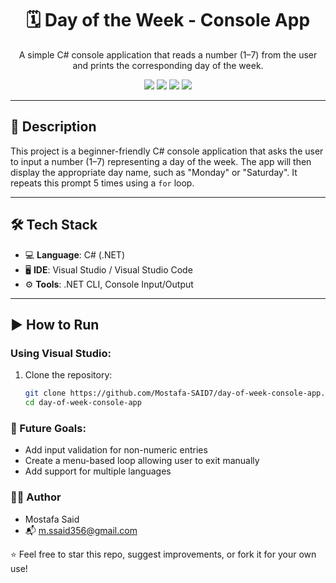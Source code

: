 <h1 align="center">🗓️ Day of the Week - Console App</h1>

<p align="center">
  A simple C# console application that reads a number (1–7) from the user and prints the corresponding day of the week.
</p>

<p align="center">
  <a href="mailto:mostafa.said@example.com"><img src="https://img.shields.io/badge/Email-D14836?style=flat&logo=gmail&logoColor=white"/></a>
  <a href="https://www.linkedin.com/in/mostafa-said/"><img src="https://img.shields.io/badge/LinkedIn-0A66C2?style=flat&logo=linkedin&logoColor=white"/></a>
  <a href="https://twitter.com/Mostafa_SAID7"><img src="https://img.shields.io/badge/Twitter-1DA1F2?style=flat&logo=twitter&logoColor=white"/></a>
  <a href="https://www.facebook.com/profile.php?id=100067794330732"><img src="https://img.shields.io/badge/Facebook-1877F2?style=flat&logo=facebook&logoColor=white"/></a>
</p>

---

## 📌 Description

This project is a beginner-friendly C# console application that asks the user to input a number (1–7) representing a day of the week. The app will then display the appropriate day name, such as "Monday" or "Saturday". It repeats this prompt 5 times using a `for` loop.

---

## 🛠️ Tech Stack

- 💻 **Language**: C# (.NET)
- 🖥️ **IDE**: Visual Studio / Visual Studio Code
- ⚙️ **Tools**: .NET CLI, Console Input/Output

---

## ▶️ How to Run

### Using Visual Studio:

1. Clone the repository:
   ```bash
   git clone https://github.com/Mostafa-SAID7/day-of-week-console-app.git
   cd day-of-week-console-app
   ```
### 🎯 Future Goals:
- Add input validation for non-numeric entries
- Create a menu-based loop allowing user to exit manually
- Add support for multiple languages

### 🙋‍♂️ Author
- Mostafa Said
- 📬 m.ssaid356@gmail.com

⭐ Feel free to star this repo, suggest improvements, or fork it for your own use!
